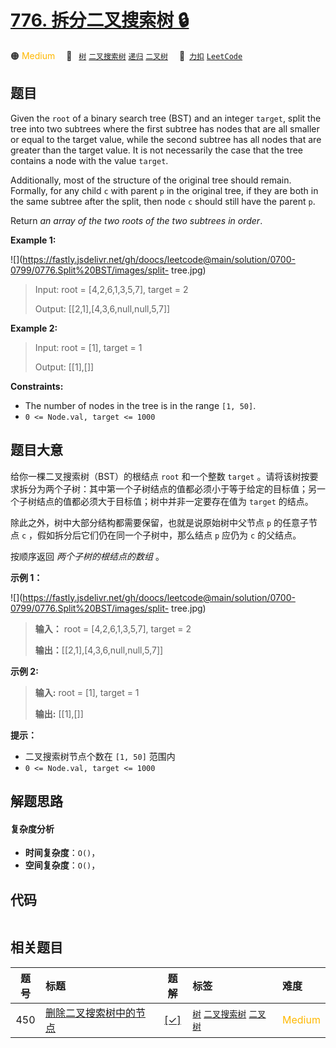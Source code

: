 # [776. 拆分二叉搜索树 🔒](https://2xiao.github.io/leetcode-js/problem/0776.html)

🟠 <font color=#ffb800>Medium</font>&emsp; 🔖&ensp; [`树`](/tag/tree.md) [`二叉搜索树`](/tag/binary-search-tree.md) [`递归`](/tag/recursion.md) [`二叉树`](/tag/binary-tree.md)&emsp; 🔗&ensp;[`力扣`](https://leetcode.cn/problems/split-bst) [`LeetCode`](https://leetcode.com/problems/split-bst)

## 题目

Given the `root` of a binary search tree (BST) and an integer `target`, split
the tree into two subtrees where the first subtree has nodes that are all
smaller or equal to the target value, while the second subtree has all nodes
that are greater than the target value. It is not necessarily the case that
the tree contains a node with the value `target`.

Additionally, most of the structure of the original tree should remain.
Formally, for any child `c` with parent `p` in the original tree, if they are
both in the same subtree after the split, then node `c` should still have the
parent `p`.

Return _an array of the two roots of the two subtrees in order_.



**Example 1:**

![](https://fastly.jsdelivr.net/gh/doocs/leetcode@main/solution/0700-0799/0776.Split%20BST/images/split-
tree.jpg)

> Input: root = [4,2,6,1,3,5,7], target = 2
> 
> Output: [[2,1],[4,3,6,null,null,5,7]]

**Example 2:**

> Input: root = [1], target = 1
> 
> Output: [[1],[]]

**Constraints:**

  * The number of nodes in the tree is in the range `[1, 50]`.
  * `0 <= Node.val, target <= 1000`


## 题目大意

给你一棵二叉搜索树（BST）的根结点 `root` 和一个整数 `target`
。请将该树按要求拆分为两个子树：其中第一个子树结点的值都必须小于等于给定的目标值；另一个子树结点的值都必须大于目标值；树中并非一定要存在值为
`target` 的结点。

除此之外，树中大部分结构都需要保留，也就是说原始树中父节点 `p` 的任意子节点 `c` ，假如拆分后它们仍在同一个子树中，那么结点 `p` 应仍为 `c`
的父结点。

按顺序返回 _两个子树的根结点的数组_ 。



**示例 1：**

![](https://fastly.jsdelivr.net/gh/doocs/leetcode@main/solution/0700-0799/0776.Split%20BST/images/split-
tree.jpg)

> 
> 
> 
> 
> 
> **输入：** root = [4,2,6,1,3,5,7], target = 2
> 
> **输出：**[[2,1],[4,3,6,null,null,5,7]]
> 
> 

**示例 2:**

> 
> 
> 
> 
> 
> **输入:** root = [1], target = 1
> 
> **输出:** [[1],[]]
> 
> 



**提示：**

  * 二叉搜索树节点个数在 `[1, 50]` 范围内
  * `0 <= Node.val, target <= 1000`


## 解题思路

#### 复杂度分析

- **时间复杂度**：`O()`，
- **空间复杂度**：`O()`，

## 代码

```javascript

```

## 相关题目

<!-- prettier-ignore -->
| 题号 | 标题 | 题解 | 标签 | 难度 |
| :------: | :------ | :------: | :------ | :------ |
| 450 | [删除二叉搜索树中的节点](https://leetcode.com/problems/delete-node-in-a-bst) | [[✓]](/problem/0450.md) |  [`树`](/tag/tree.md) [`二叉搜索树`](/tag/binary-search-tree.md) [`二叉树`](/tag/binary-tree.md) | <font color=#ffb800>Medium</font> |